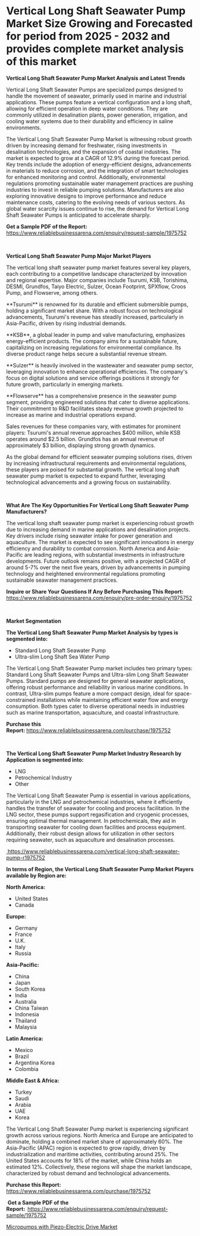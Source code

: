 <p><h1>Vertical Long Shaft Seawater Pump Market Size Growing and Forecasted for period from 2025 - 2032 and provides complete market analysis of this market</h1></p><p><strong>Vertical Long Shaft Seawater Pump Market Analysis and Latest Trends</strong></p>
<p><p>Vertical Long Shaft Seawater Pumps are specialized pumps designed to handle the movement of seawater, primarily used in marine and industrial applications. These pumps feature a vertical configuration and a long shaft, allowing for efficient operation in deep water conditions. They are commonly utilized in desalination plants, power generation, irrigation, and cooling water systems due to their durability and efficiency in saline environments.</p><p>The Vertical Long Shaft Seawater Pump Market is witnessing robust growth driven by increasing demand for freshwater, rising investments in desalination technologies, and the expansion of coastal industries. The market is expected to grow at a CAGR of 12.9% during the forecast period. Key trends include the adoption of energy-efficient designs, advancements in materials to reduce corrosion, and the integration of smart technologies for enhanced monitoring and control. Additionally, environmental regulations promoting sustainable water management practices are pushing industries to invest in reliable pumping solutions. Manufacturers are also exploring innovative designs to improve performance and reduce maintenance costs, catering to the evolving needs of various sectors. As global water scarcity issues continue to rise, the demand for Vertical Long Shaft Seawater Pumps is anticipated to accelerate sharply.</p></p>
<p><strong>Get a Sample PDF of the Report:&nbsp;</strong> <a href="https://www.reliablebusinessarena.com/enquiry/request-sample/1975752?utm_campaign=2146&utm_medium=2&utm_source=Github&utm_content=ia&utm_term=02032025&utm_id=vertical-long-shaft-seawater-pump">https://www.reliablebusinessarena.com/enquiry/request-sample/1975752</a></p>
<p>&nbsp;</p>
<p><strong>Vertical Long Shaft Seawater Pump Major Market Players</strong></p>
<p><p>The vertical long shaft seawater pump market features several key players, each contributing to a competitive landscape characterized by innovation and regional expertise. Major companies include Tsurumi, KSB, Torishima, DESMI, Grundfos, Taiyo Electric, Sulzer, Ocean Footprint, SPXflow, Croos Pump, and Flowserve, among others.</p><p>**Tsurumi** is renowned for its durable and efficient submersible pumps, holding a significant market share. With a robust focus on technological advancements, Tsurumi's revenue has steadily increased, particularly in Asia-Pacific, driven by rising industrial demands.</p><p>**KSB**, a global leader in pump and valve manufacturing, emphasizes energy-efficient products. The company aims for a sustainable future, capitalizing on increasing regulations for environmental compliance. Its diverse product range helps secure a substantial revenue stream.</p><p>**Sulzer** is heavily involved in the wastewater and seawater pump sector, leveraging innovation to enhance operational efficiencies. The company's focus on digital solutions and service offerings positions it strongly for future growth, particularly in emerging markets.</p><p>**Flowserve** has a comprehensive presence in the seawater pump segment, providing engineered solutions that cater to diverse applications. Their commitment to R&D facilitates steady revenue growth projected to increase as marine and industrial operations expand.</p><p>Sales revenues for these companies vary, with estimates for prominent players: Tsurumi's annual revenue approaches $400 million, while KSB operates around $2.5 billion. Grundfos has an annual revenue of approximately $3 billion, displaying strong growth dynamics.</p><p>As the global demand for efficient seawater pumping solutions rises, driven by increasing infrastructural requirements and environmental regulations, these players are poised for substantial growth. The vertical long shaft seawater pump market is expected to expand further, leveraging technological advancements and a growing focus on sustainability.</p></p>
<p>&nbsp;</p>
<p><strong>What Are The Key Opportunities For Vertical Long Shaft Seawater Pump Manufacturers?</strong></p>
<p><p>The vertical long shaft seawater pump market is experiencing robust growth due to increasing demand in marine applications and desalination projects. Key drivers include rising seawater intake for power generation and aquaculture. The market is expected to see significant innovations in energy efficiency and durability to combat corrosion. North America and Asia-Pacific are leading regions, with substantial investments in infrastructure developments. Future outlook remains positive, with a projected CAGR of around 5-7% over the next five years, driven by advancements in pumping technology and heightened environmental regulations promoting sustainable seawater management practices.</p></p>
<p><strong>Inquire or Share Your Questions If Any Before Purchasing This Report:</strong> <a href="https://www.reliablebusinessarena.com/enquiry/pre-order-enquiry/1975752?utm_campaign=2146&utm_medium=2&utm_source=Github&utm_content=ia&utm_term=02032025&utm_id=vertical-long-shaft-seawater-pump">https://www.reliablebusinessarena.com/enquiry/pre-order-enquiry/1975752</a></p>
<p>&nbsp;</p>
<p><strong>Market Segmentation</strong></p>
<p><strong>The Vertical Long Shaft Seawater Pump Market Analysis by types is segmented into:</strong></p>
<p><ul><li>Standard Long Shaft Seawater Pump</li><li>Ultra-slim Long Shaft Sea Water Pump</li></ul></p>
<p><p>The Vertical Long Shaft Seawater Pump market includes two primary types: Standard Long Shaft Seawater Pumps and Ultra-slim Long Shaft Seawater Pumps. Standard pumps are designed for general seawater applications, offering robust performance and reliability in various marine conditions. In contrast, Ultra-slim pumps feature a more compact design, ideal for space-constrained installations while maintaining efficient water flow and energy consumption. Both types cater to diverse operational needs in industries such as marine transportation, aquaculture, and coastal infrastructure.</p></p>
<p><strong>Purchase this Report:&nbsp;</strong><a href="https://www.reliablebusinessarena.com/purchase/1975752?utm_campaign=2146&utm_medium=2&utm_source=Github&utm_content=ia&utm_term=02032025&utm_id=vertical-long-shaft-seawater-pump">https://www.reliablebusinessarena.com/purchase/1975752</a></p>
<p>&nbsp;</p>
<p><strong>The Vertical Long Shaft Seawater Pump Market Industry Research by Application is segmented into:</strong></p>
<p><ul><li>LNG</li><li>Petrochemical Industry</li><li>Other</li></ul></p>
<p><p>The Vertical Long Shaft Seawater Pump is essential in various applications, particularly in the LNG and petrochemical industries, where it efficiently handles the transfer of seawater for cooling and process facilitation. In the LNG sector, these pumps support regasification and cryogenic processes, ensuring optimal thermal management. In petrochemicals, they aid in transporting seawater for cooling down facilities and process equipment. Additionally, their robust design allows for utilization in other sectors requiring seawater, such as aquaculture and desalination processes.</p></p>
<p><a href="https://www.reliablebusinessarena.com/vertical-long-shaft-seawater-pump-r1975752?utm_campaign=2146&utm_medium=2&utm_source=Github&utm_content=ia&utm_term=02032025&utm_id=vertical-long-shaft-seawater-pump">&nbsp;https://www.reliablebusinessarena.com/vertical-long-shaft-seawater-pump-r1975752</a></p>
<p><strong>In terms of Region, the Vertical Long Shaft Seawater Pump Market Players available by Region are:</strong></p>
<p>
    <p> <strong> North America: </strong>
        <ul>
            <li>United States</li>
            <li>Canada</li>
        </ul>
        </p> 
    <p> <strong> Europe: </strong>
        <ul>
            <li>Germany</li>
            <li>France</li>
            <li>U.K.</li>
            <li>Italy</li>
            <li>Russia</li>
        </ul>
        </p> 
    <p> <strong> Asia-Pacific: </strong>
        <ul>
            <li>China</li>
            <li>Japan</li>
            <li>South Korea</li>
            <li>India</li>
            <li>Australia</li>
            <li>China Taiwan</li>
            <li>Indonesia</li>
            <li>Thailand</li>
            <li>Malaysia</li>
        </ul>
        </p> 
    <p> <strong> Latin America: </strong>
        <ul>
            <li>Mexico</li>
            <li>Brazil</li>
            <li>Argentina Korea</li>
            <li>Colombia</li>
        </ul>
        </p> 
    <p> <strong> Middle East & Africa: </strong>
        <ul>
            <li>Turkey</li>
            <li>Saudi</li>
            <li>Arabia</li>
            <li>UAE</li>
            <li>Korea</li>
        </ul>
    </p>
    </p>
<p><p>The Vertical Long Shaft Seawater Pump market is experiencing significant growth across various regions. North America and Europe are anticipated to dominate, holding a combined market share of approximately 60%. The Asia-Pacific (APAC) region is expected to grow rapidly, driven by industrialization and maritime activities, contributing around 25%. The United States accounts for 18% of the market, while China holds an estimated 12%. Collectively, these regions will shape the market landscape, characterized by robust demand and technological advancements.</p></p>
<p><strong>Purchase this Report: </strong><a href="https://www.reliablebusinessarena.com/purchase/1975752?utm_campaign=2146&utm_medium=2&utm_source=Github&utm_content=ia&utm_term=02032025&utm_id=vertical-long-shaft-seawater-pump">https://www.reliablebusinessarena.com/purchase/1975752</a></p>
<p>&nbsp;<strong>Get a Sample PDF of the Report:&nbsp;&nbsp;</strong><a href="https://www.reliablebusinessarena.com/enquiry/request-sample/1975752?utm_campaign=2146&utm_medium=2&utm_source=Github&utm_content=ia&utm_term=02032025&utm_id=vertical-long-shaft-seawater-pump">https://www.reliablebusinessarena.com/enquiry/request-sample/1975752</a></p>
<p><strong></strong></p>
<p><p><a href="https://github.com/wileonie19657/Market-Research-Report-List-1/blob/main/micropumps-with-piezo-electric-drive-market.md?utm_campaign=2146&utm_medium=2&utm_source=Github&utm_content=ia&utm_term=02032025&utm_id=vertical-long-shaft-seawater-pump">Micropumps with Piezo-Electric Drive Market</a></p></p>
